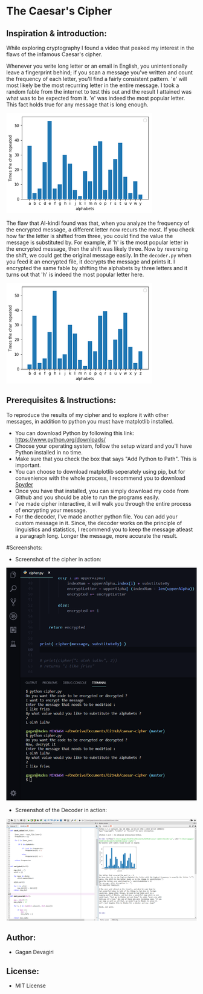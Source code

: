 ﻿

# The Caesar's Cipher

## Inspiration & introduction:
While exploring cryptography I found a video that peaked my interest in the flaws of the infamous Caesar's cipher. 

Whenever you write long letter or an email in English, you unintentionally leave a fingerprint behind; if you scan a message you've written and count the frequency of each letter, you'll find a fairly consistent pattern. 'e' will most likely be the most recurring letter in the entire message. I took a random fable from the internet to test this out and the result I attained was what was to be expected from it. 'e' was indeed the most popular letter. This fact holds true for any message that is long enough.

![E](https://github.com/Gagan-Devagiri/caesar-cipher/blob/master/result-analysis/english-alphabet-fingerprint.png)

The flaw that Al-kindi found was that, when you analyze the frequency of the encrypted message, a different letter now recurs the most. If you check how far the letter is shifted from three, you could find the value the message is substituted by. For example, if 'h' is the most popular letter in the encrypted message, then the shift was likely three. Now by reversing the shift, we could get the original message easily. In the ``decoder.py`` when you feed it an encrypted file, it decrypts the message and prints it. I encrypted the same fable by shifting the alphabets by three letters and it turns out that 'h' is indeed the most popular letter here.

![h](https://github.com/Gagan-Devagiri/caesar-cipher/blob/master/result-analysis/substituted%20by%20two.png)


## Prerequisites & Instructions:
To reproduce the results of my cipher and to explore it with other messages, in addition to python you must have matplotlib installed. 

-  You can download Python by following this link: https://www.python.org/downloads/ 
-  Choose your operating system, follow the setup wizard and you'll have Python installed in no time.
- Make sure that you check the box that says "Add Python to Path". This is important.
- You can choose to download matplotlib seperately using pip, but for convenience with the whole process, I recommend you to download [Spyder](https://www.spyder-ide.org/)
- Once you have that installed, you can simply download my code from Github and you should be able to run the programs easily.
- I've made cipher interactive, it will walk you through the entire process of encrypting your message.
- For the decoder, I've made another python file. You can add your custom message in it. Since, the decoder works on the principle of linguistics and statistics, I recommend you to keep the message atleast a paragraph long. Longer the message, more accurate the result.

#Screenshots:
- Screenshot of the cipher in action:

![h](https://github.com/Gagan-Devagiri/caesar-cipher/blob/master/result-analysis/screenshot-cipher.png)

- Screenshot of the Decoder in action:

![h](https://github.com/Gagan-Devagiri/caesar-cipher/blob/master/result-analysis/screenshot-matplot-results.png)

## Author:
 - Gagan Devagiri

## License:
- MIT License

